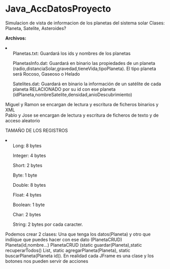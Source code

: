 <h1>Java_AccDatosProyecto</h1>
Simulacion de vista de informacion de los planetas del sistema solar
Clases: Planeta, Satelite, Asteroides?

<b>Archivos: </b>

<li>
  <ul>Planetas.txt: Guardará los ids y nombres de los planetas</ul>
  <ul>PlanetasInfo.dat: Guardará en binario las propiedades de un planeta (radio,distanciaSolar,gravedad,tieneVida,tipoPlaneta). El tipo planeta será Rocoso, Gaseoso o Helado</ul>
  <ul>Satelites.dat: Guardará en binario la información de un satélite de cada planeta RELACIONADO por su id con ese planeta (idPlaneta,nombreSatelite,densidad,anioDescubrimiento)</ul>
</li>

Miguel y Ramon se encargan de lectura y escritura de ficheros binarios y XML <br>
Pablo y Jose se encargan de lectura y escritura de ficheros de texto y de acceso aleatorio

TAMAÑO DE LOS REGISTROS

<li>
  <ul>Long: 8 bytes</ul>
  <ul>Integer: 4 bytes</ul>
  <ul>Short: 2 bytes</ul>
  <ul>Byte: 1 byte</ul>
  <ul>Double: 8 bytes</ul>
  <ul>Float: 4 bytes</ul>
  <ul>Boolean: 1 byte</ul>
  <ul>Char: 2 bytes</ul>
  <ul>String: 2 bytes por cada caracter.</ul>

</li>

Podemos crear 2 clases: Una que tenga los datos(Planeta) y otro que indiique que puedes hacer con ese dato (PlanetaCRUD)
Planeta(id,nombre...)
PlanetaCRUD (static guardar(Planeta),static recuperarTodos() List<Planeta>, static agregarPlaneta(Planeta), static buscarPlaneta(Planeta id)). En realidad cada JFrame es una clase y los botones nos pueden servir de acciones









